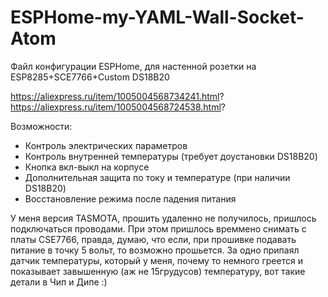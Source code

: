 # ESPHome-my-YAML-Wall-Socket-Atom
Файл конфигурации ESPHome, для настенной розетки на ESP8285+SCE7766+Custom DS18B20

https://aliexpress.ru/item/1005004568734241.html?
https://aliexpress.ru/item/1005004568724538.html?

Возможности:
  - Контроль электрических параметров
  - Контроль внутренней температуры (требует доустановки DS18B20)
  - Кнопка вкл-выкл на корпусе
  - Дополнительная защита по току и температуре (при наличии DS18B20)
  - Восстановление режима после падения питания

У меня версия TASMOTA, прошить удаленно не получилось, пришлось подключаться проводами.
При этом пришлось времмено снимать c платы CSE7766, правда, думаю, что если, при прошивке
подавать питание в точку 5 вольт, то возможно прошьется. За одно припаял датчик 
температуры, который у меня, почему то немного греется и показывает завышенную 
(аж не 15грудусов) температуру, вот такие детали в Чип и Дипе :)
